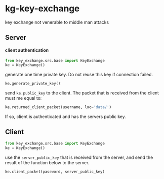 # kg-key-exchange
key exchange not venerable to middle man attacks

## Server
#### client authentication
```python
from key_exchange.src.base import KeyExchange
ke = KeyExchange()
```
generate one time private key. Do not reuse this key if connection failed.
```python
ke.generate_private_key()
```
send `ke.public_key` to the client.
The packet that is received from the client must me equal to:
```python
ke.returned_client_packet(username, loc='data/')
```
If so, client is authenticated and has the servers public key.


## Client
```python
from key_exchange.src.base import KeyExchange
ke = KeyExchange()
```
use the `server_public_key` that is received from the server, and send the
result of the function below to the server.
```python
ke.client_packet(password, server_public_key)
```
